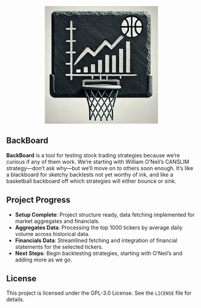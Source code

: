 <p align="center">
  <img src="images/logo.png" alt="BackBoard Logo">
</p>

## BackBoard

**BackBoard** is a tool for testing stock trading strategies because we’re curious if any of them work. We’re starting with William O’Neil’s CANSLIM strategy—don’t ask why—but we’ll move on to others soon enough. It’s like a blackboard for sketchy backtests not yet worthy of ink, and like a basketball backboard off which strategies will either bounce or sink.

## Project Progress

- **Setup Complete**: Project structure ready, data fetching implemented for market aggregates and financials.
- **Aggregates Data**: Processing the top 1000 tickers by average daily volume across historical data.
- **Financials Data**: Streamlined fetching and integration of financial statements for the selected tickers.
- **Next Steps**: Begin backtesting strategies, starting with O’Neil’s and adding more as we go.

## License

This project is licensed under the GPL-3.0 License. See the `LICENSE` file for details.